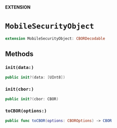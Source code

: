 **EXTENSION**

# `MobileSecurityObject`
```swift
extension MobileSecurityObject: CBORDecodable
```

## Methods
### `init(data:)`

```swift
public init?(data: [UInt8])
```

### `init(cbor:)`

```swift
public init?(cbor: CBOR)
```

### `toCBOR(options:)`

```swift
public func toCBOR(options: CBOROptions) -> CBOR
```
